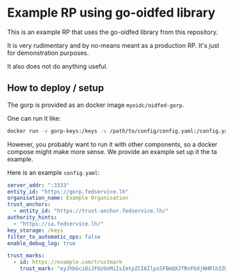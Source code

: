 # Example RP using go-oidfed library
This is an example RP that uses the go-oidfed library from this repository.

It is very rudimentary and by no-means meant as a production RP. It's just for demonstration purposes.

It also does not do anything useful.

## How to deploy / setup

The gorp is provided as an docker image `myoidc/oidfed-gorp`.

One can run it like:
```bash
docker run -v gorp-keys:/keys -v /path/to/config/config.yaml:/config.yaml
```

However, you probably want to run it with other components, so a docker compose
might make more sense. We provide an example set up it the ta example.

Here is an example `config.yaml`:

```yaml
server_addr: ":3333"
entity_id: "https://gorp.fedservice.lh"
organisation_name: Example Organisation
trust_anchors:
  - entity_id: "https://trust-anchor.fedservice.lh/"
authority_hints:
  - "https://ia.fedservice.lh/"
key_storage: /keys
filter_to_automatic_ops: false
enable_debug_log: true

trust_marks:
  - id: https://example.com/trustmark
    trust_mark: "eyJhbGciOiJFUzUxMiIsImtpZCI6IlpsSFBmQXJTRnFGdjNHRlh3ZUptbmFkZDI4YTM4X3plcEJybEZkWHdIaTQiLCJ0eXAiOiJ0cnVzdC1tYXJrK2p3dCJ9.eyJleHAi...."
```

